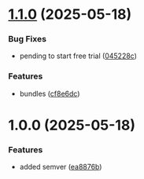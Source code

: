 # [1.1.0](https://github.com/georgezefko/Data-Engineering-Databricks/compare/v1.0.0...v1.1.0) (2025-05-18)


### Bug Fixes

* pending to start free trial ([045228c](https://github.com/georgezefko/Data-Engineering-Databricks/commit/045228cd49906b0233df7ee501142f3a09a45b5a))


### Features

* bundles ([cf8e6dc](https://github.com/georgezefko/Data-Engineering-Databricks/commit/cf8e6dc7a319a40ae482c9923f4d9bc949213308))

# 1.0.0 (2025-05-18)


### Features

* added semver ([ea8876b](https://github.com/georgezefko/Data-Engineering-Databricks/commit/ea8876bc2bd8b93a33af67a9076474da5d8f0819))
